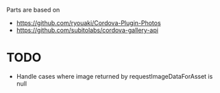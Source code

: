 Parts are based on

- https://github.com/ryouaki/Cordova-Plugin-Photos
- https://github.com/subitolabs/cordova-gallery-api 

# TODO

- Handle cases where image returned by requestImageDataForAsset is null
